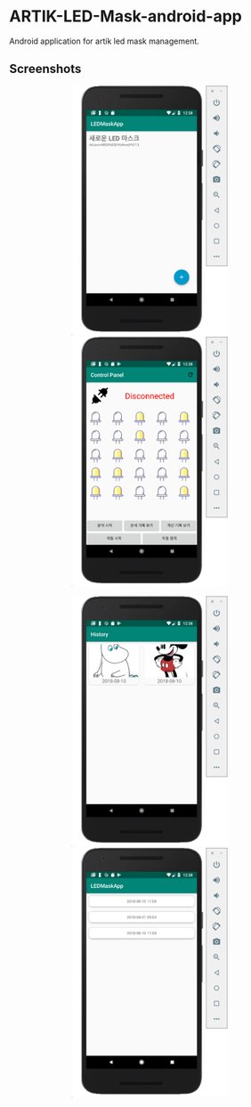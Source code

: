 # ARTIK-LED-Mask-android-app
Android application for artik led mask management.

## Screenshots

<p align="center">
    <img src="screenshots/mask_list.png" width="280"/> 
    <img src="screenshots/control_panel.png" width="280"/> 
</p>
<p align="center">
    <img src="screenshots/face_analysis_hisory.png" width="280"/> 
    <img src="screenshots/face_therapy_history.png" width="280"/> 
</p>